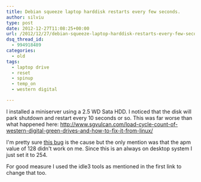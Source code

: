 ```yaml
---
title: Debian squeeze laptop harddisk restarts every few seconds.
author: silviu
type: post
date: 2012-12-27T11:08:25+00:00
url: /2012/12/27/debian-squeeze-laptop-harddisk-restarts-every-few-seconds/
dsq_thread_id:
  - 994918489
categories:
  - old
tags:
  - laptop drive
  - reset
  - spinup
  - temp_on
  - western digital

---
```

I installed a miniserver using a 2.5 WD Sata HDD. I noticed that the disk will park shutdown and restart every 10 seconds or so. This was far worse than what happened here: <http://www.sgvulcan.com/load-cycle-count-of-western-digital-green-drives-and-how-to-fix-it-from-linux/>

I'm pretty sure [this bug][1] is the cause but the only mention was that the apm value of 128 didn't work on me. Since this is an always on desktop system I just set it to 254.

For good measure I used the idle3 tools as mentioned in the first link to change that too.

 [1]: https://bugs.launchpad.net/ubuntu/+source/hdparm/+bug/952556